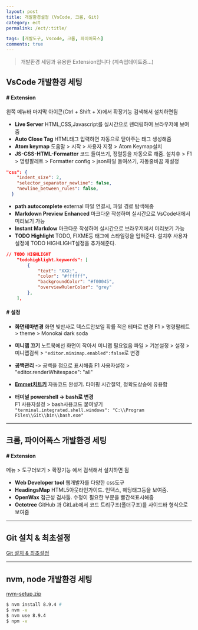 ```yaml
---
layout: post
title: 개발환경설정 (VsCode, 크롬, Git)
category: ect
permalink: /ect/:title/

tags: [개발도구, Vscode, 크롬, 파이어폭스]
comments: true
---
```

>개발환경 세팅과 유용한 Extension입니다 (계속업데이트중...)

## **VsCode 개발환경 세팅**
#### # Extension
왼쪽 메뉴바 마지막 아이콘(Ctrl + Shift + X)에서 확장기능 검색해서 설치하면됨

* **Live Server**
HTML,CSS,Javascript를 실시간으로 렌더링하여 브라우저에 보여줌
* **Auto Close Tag**
HTML태그 입력하면 자동으로 닫아주는 태그 생성해줌
* **Atom keymap**
도움말 > 시작 > 사용자 지정 > Atom Keymap설치
* **JS-CSS-HTML-Formatter**
코드 들여쓰기, 정렬등을 자동으로 해줌.
설치후 > F1 > 명령팔레트 > Formatter config > json파일 들여쓰기, 자동줄바꿈 재설정
```json
"css": {
    "indent_size": 2,
    "selector_separator_newline": false,
    "newline_between_rules": false,
  }
  ```
* **path autocomplete**
external 파일 연결시, 파일 경로 탐색해줌
* **Markdown Preview Enhanced**
마크다운 작성하며 실시간으로 VsCode내에서 미리보기 가능
* **Instant Markdow**
마크다운 작성하며 실시간으로 브라우저에서 미리보기 가능
* **TODO Highlight**
TODO, FIXME등 태그에 스타일링을 입혀준다.
설치후 사용자 설정에 TODO HIGHLIGHT설정을 추가해준다.
```json
// TODO HIGHLIGHT
    "todohighlight.keywords": [
        {
            "text": "XXX:",
            "color": "#ffffff",
            "backgroundColor": "#f00045",
            "overviewRulerColor": "grey"
        },
    ],
```

#### # 설정
* **화면테마변경**
화면 빛반사로 텍스트안보일 확률 적은 테마로 변경
F1 > 명령팔레트 > theme > Monokai dark soda

* **미니맵 끄기**
노트북에선 화면이 작아서 미니맵 필요없음
파일 > 기본설정 > 설정 > 미니맵검색 > `"editor.minimap.enabled":false`로 변경
* **공백관리** -> 공백을 점으로 표시해줌
F1 사용자설정 > "editor.renderWhitespace": "all"
* [**Emmet치트키**](https://docs.emmet.io/cheat-sheet/)
자동코드 완성기. 타이핑 시간절약, 정확도상승에 유용함

* **터미널 powershell -> bash로 변경**  
F1 사용자설정 > bash사용코드 붙여넣기
`"terminal.integrated.shell.windows": "C:\\Program Files\\Git\\bin\\bash.exe"`
---

## **크롬, 파이어폭스 개발환경 세팅**

#### # Extension
메뉴 > 도구더보기 > 확장기능 에서 검색해서 설치하면 됨

* **Web Developer tool**
웹개발자를 다양한 css도구
* **HeadingsMap**
HTML5아웃라인가이드. 인덱스, 헤딩태그등을 보여줌.
* **OpenWax**
접근성 검사툴. 수정이 필요한 부분을 빨간색표시해줌
* **Octotree**
GitHub 과 GitLab에서 코드 트리구조(폴더구조)를 사이드바 형식으로 보여줌
---

## Git 설치 & 최초설정
[Git 설치 & 최초설정](https://git-scm.com/book/ko/v1/%EC%8B%9C%EC%9E%91%ED%95%98%EA%B8%B0-Git-%EC%B5%9C%EC%B4%88-%EC%84%A4%EC%A0%95)


---

## **nvm, node 개발환경 세팅**

[nvm-setup.zip](https://github.com/coreybutler/nvm-windows/releases)

```bash
$ nvm install 8.9.4 #
$ nvm -v
$ nvm use 8.9.4
$ npm -v
```






















